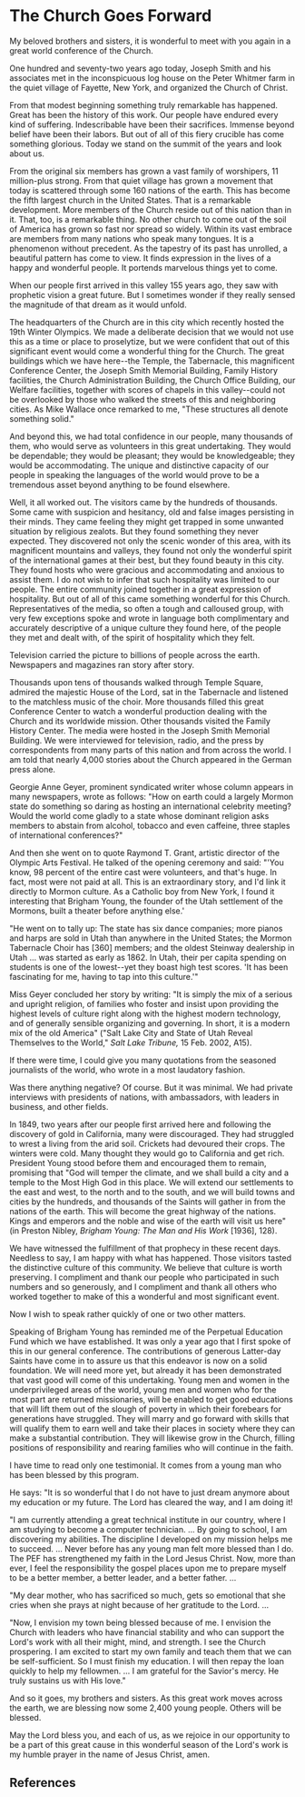 # The Church Goes Forward

My beloved brothers and sisters, it is wonderful to meet with you again in a
great world conference of the Church.

One hundred and seventy-two years ago today, Joseph Smith and his associates
met in the inconspicuous log house on the Peter Whitmer farm in the quiet
village of Fayette, New York, and organized the Church of Christ.

From that modest beginning something truly remarkable has happened. Great has
been the history of this work. Our people have endured every kind of
suffering. Indescribable have been their sacrifices. Immense beyond belief
have been their labors. But out of all of this fiery crucible has come
something glorious. Today we stand on the summit of the years and look about
us.

From the original six members has grown a vast family of worshipers, 11
million-plus strong. From that quiet village has grown a movement that today
is scattered through some 160 nations of the earth. This has become the fifth
largest church in the United States. That is a remarkable development. More
members of the Church reside out of this nation than in it. That, too, is a
remarkable thing. No other church to come out of the soil of America has grown
so fast nor spread so widely. Within its vast embrace are members from many
nations who speak many tongues. It is a phenomenon without precedent. As the
tapestry of its past has unrolled, a beautiful pattern has come to view. It
finds expression in the lives of a happy and wonderful people. It portends
marvelous things yet to come.

When our people first arrived in this valley 155 years ago, they saw with
prophetic vision a great future. But I sometimes wonder if they really sensed
the magnitude of that dream as it would unfold.

The headquarters of the Church are in this city which recently hosted the 19th
Winter Olympics. We made a deliberate decision that we would not use this as a
time or place to proselytize, but we were confident that out of this
significant event would come a wonderful thing for the Church. The great
buildings which we have here--the Temple, the Tabernacle, this magnificent
Conference Center, the Joseph Smith Memorial Building, Family History
facilities, the Church Administration Building, the Church Office Building,
our Welfare facilities, together with scores of chapels in this valley--could
not be overlooked by those who walked the streets of this and neighboring
cities. As Mike Wallace once remarked to me, "These structures all denote
something solid."

And beyond this, we had total confidence in our people, many thousands of
them, who would serve as volunteers in this great undertaking. They would be
dependable; they would be pleasant; they would be knowledgeable; they would be
accommodating. The unique and distinctive capacity of our people in speaking
the languages of the world would prove to be a tremendous asset beyond
anything to be found elsewhere.

Well, it all worked out. The visitors came by the hundreds of thousands. Some
came with suspicion and hesitancy, old and false images persisting in their
minds. They came feeling they might get trapped in some unwanted situation by
religious zealots. But they found something they never expected. They
discovered not only the scenic wonder of this area, with its magnificent
mountains and valleys, they found not only the wonderful spirit of the
international games at their best, but they found beauty in this city. They
found hosts who were gracious and accommodating and anxious to assist them. I
do not wish to infer that such hospitality was limited to our people. The
entire community joined together in a great expression of hospitality. But out
of all of this came something wonderful for this Church. Representatives of
the media, so often a tough and calloused group, with very few exceptions
spoke and wrote in language both complimentary and accurately descriptive of a
unique culture they found here, of the people they met and dealt with, of the
spirit of hospitality which they felt.

Television carried the picture to billions of people across the earth.
Newspapers and magazines ran story after story.

Thousands upon tens of thousands walked through Temple Square, admired the
majestic House of the Lord, sat in the Tabernacle and listened to the
matchless music of the choir. More thousands filled this great Conference
Center to watch a wonderful production dealing with the Church and its
worldwide mission. Other thousands visited the Family History Center. The
media were hosted in the Joseph Smith Memorial Building. We were interviewed
for television, radio, and the press by correspondents from many parts of this
nation and from across the world. I am told that nearly 4,000 stories about
the Church appeared in the German press alone.

Georgie Anne Geyer, prominent syndicated writer whose column appears in many
newspapers, wrote as follows: "How on earth could a largely Mormon state do
something so daring as hosting an international celebrity meeting? Would the
world come gladly to a state whose dominant religion asks members to abstain
from alcohol, tobacco and even caffeine, three staples of international
conferences?"

And then she went on to quote Raymond T. Grant, artistic director of the
Olympic Arts Festival. He talked of the opening ceremony and said: "'You know,
98 percent of the entire cast were volunteers, and that's huge. In fact, most
were not paid at all. This is an extraordinary story, and I'd link it directly
to Mormon culture. As a Catholic boy from New York, I found it interesting
that Brigham Young, the founder of the Utah settlement of the Mormons, built a
theater before anything else.'

"He went on to tally up: The state has six dance companies; more pianos and
harps are sold in Utah than anywhere in the United States; the Mormon
Tabernacle Choir has [360] members; and the oldest Steinway dealership in Utah
... was started as early as 1862. In Utah, their per capita spending on students
is one of the lowest--yet they boast high test scores. 'It has been
fascinating for me, having to tap into this culture.'"

Miss Geyer concluded her story by writing: "It is simply the mix of a serious
and upright religion, of families who foster and insist upon providing the
highest levels of culture right along with the highest modern technology, and
of generally sensible organizing and governing. In short, it is a modern mix
of the old America" ("Salt Lake City and State of Utah Reveal Themselves to
the World," _Salt Lake Tribune,_ 15 Feb. 2002, A15).

If there were time, I could give you many quotations from the seasoned
journalists of the world, who wrote in a most laudatory fashion.

Was there anything negative? Of course. But it was minimal. We had private
interviews with presidents of nations, with ambassadors, with leaders in
business, and other fields.

In 1849, two years after our people first arrived here and following the
discovery of gold in California, many were discouraged. They had struggled to
wrest a living from the arid soil. Crickets had devoured their crops. The
winters were cold. Many thought they would go to California and get rich.
President Young stood before them and encouraged them to remain, promising
that "God will temper the climate, and we shall build a city and a temple to
the Most High God in this place. We will extend our settlements to the east
and west, to the north and to the south, and we will build towns and cities by
the hundreds, and thousands of the Saints will gather in from the nations of
the earth. This will become the great highway of the nations. Kings and
emperors and the noble and wise of the earth will visit us here" (in Preston
Nibley, _Brigham Young: The Man and His Work_ [1936], 128).

We have witnessed the fulfillment of that prophecy in these recent days.
Needless to say, I am happy with what has happened. Those visitors tasted the
distinctive culture of this community. We believe that culture is worth
preserving. I compliment and thank our people who participated in such numbers
and so generously, and I compliment and thank all others who worked together
to make of this a wonderful and most significant event.

Now I wish to speak rather quickly of one or two other matters.

Speaking of Brigham Young has reminded me of the Perpetual Education Fund
which we have established. It was only a year ago that I first spoke of this
in our general conference. The contributions of generous Latter-day Saints
have come in to assure us that this endeavor is now on a solid foundation. We
will need more yet, but already it has been demonstrated that vast good will
come of this undertaking. Young men and women in the underprivileged areas of
the world, young men and women who for the most part are returned
missionaries, will be enabled to get good educations that will lift them out
of the slough of poverty in which their forebears for generations have
struggled. They will marry and go forward with skills that will qualify them
to earn well and take their places in society where they can make a
substantial contribution. They will likewise grow in the Church, filling
positions of responsibility and rearing families who will continue in the
faith.

I have time to read only one testimonial. It comes from a young man who has
been blessed by this program.

He says: "It is so wonderful that I do not have to just dream anymore about my
education or my future. The Lord has cleared the way, and I am doing it!

"I am currently attending a great technical institute in our country, where I
am studying to become a computer technician. ... By going to school, I am
discovering my abilities. The discipline I developed on my mission helps me to
succeed. ... Never before has any young man felt more blessed than I do. The PEF
has strengthened my faith in the Lord Jesus Christ. Now, more than ever, I
feel the responsibility the gospel places upon me to prepare myself to be a
better member, a better leader, and a better father. ...

"My dear mother, who has sacrificed so much, gets so emotional that she cries
when she prays at night because of her gratitude to the Lord. ...

"Now, I envision my town being blessed because of me. I envision the Church
with leaders who have financial stability and who can support the Lord's work
with all their might, mind, and strength. I see the Church prospering. I am
excited to start my own family and teach them that we can be self-sufficient.
So I must finish my education. I will then repay the loan quickly to help my
fellowmen. ... I am grateful for the Savior's mercy. He truly sustains us with
His love."

And so it goes, my brothers and sisters. As this great work moves across the
earth, we are blessing now some 2,400 young people. Others will be blessed.

May the Lord bless you, and each of us, as we rejoice in our opportunity to be
a part of this great cause in this wonderful season of the Lord's work is my
humble prayer in the name of Jesus Christ, amen.

## References


